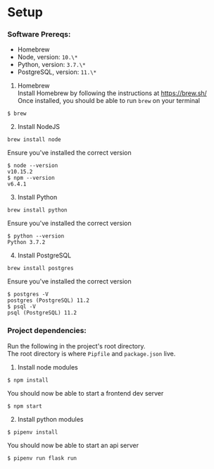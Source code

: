 # Setup
### Software Prereqs:
- Homebrew
- Node, version: `10.\*`
- Python, version: `3.7.\*`
- PostgreSQL, version: `11.\*`

1. Homebrew  
Install Homebrew by following the instructions at <https://brew.sh/>  
Once installed, you should be able to run `brew` on your terminal  
```
$ brew
```
2. Install NodeJS  
```
brew install node
```
Ensure you've installed the correct version
```
$ node --version
v10.15.2
$ npm --version
v6.4.1
```

3. Install Python  
```
brew install python
```
Ensure you've installed the correct version
```
$ python --version
Python 3.7.2
```

4. Install PostgreSQL  
```
brew install postgres
```
Ensure you've installed the correct version
```
$ postgres -V
postgres (PostgreSQL) 11.2
$ psql -V
psql (PostgreSQL) 11.2
```

### Project dependencies:  
Run the following in the project's root directory.  
The root directory is where `Pipfile` and `package.json` live.
1. Install node modules  
```
$ npm install
```
You should now be able to start a frontend dev server
```
$ npm start
```

2. Install python modules  
```
$ pipenv install
```
You should now be able to start an api server
```
$ pipenv run flask run
```
